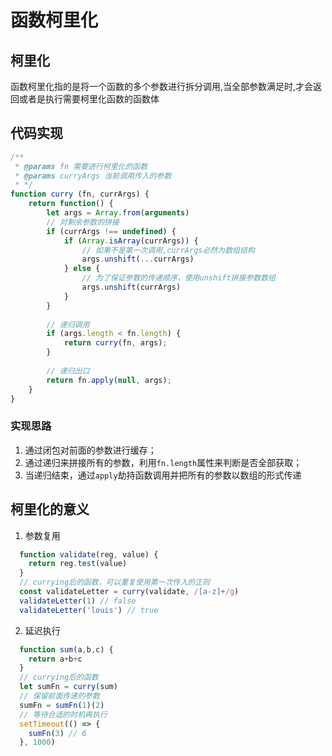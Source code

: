 # 函数柯里化

## 柯里化
函数柯里化指的是将一个函数的多个参数进行拆分调用,当全部参数满足时,才会返回或者是执行需要柯里化函数的函数体

## 代码实现
```javascript
/**
 * @params fn 需要进行柯里化的函数
 * @params curryArgs 当前调用传入的参数
 * */
function curry (fn, currArgs) {
    return function() {
        let args = Array.from(arguments)
        // 对剩余参数的拼接
        if (currArgs !== undefined) {
            if (Array.isArray(currArgs)) {
                // 如果不是第一次调用,currArgs必然为数组结构
                args.unshift(...currArgs)
            } else {
                // 为了保证参数的传递顺序，使用unshift拼接参数数组
                args.unshift(currArgs)
            }
        }
       
        // 递归调用
        if (args.length < fn.length) {
            return curry(fn, args);
        }
        
        // 递归出口
        return fn.apply(null, args);
    }
}
```

### 实现思路
1. 通过闭包对前面的参数进行缓存；
2. 通过递归来拼接所有的参数，利用`fn.length`属性来判断是否全部获取；
3. 当递归结束，通过`apply`劫持函数调用并把所有的参数以数组的形式传递

## 柯里化的意义
1. 参数复用
```javascript
  function validate(reg, value) {
    return reg.test(value)
  }
  // currying后的函数，可以重复使用第一次传入的正则
  const validateLetter = curry(validate, /[a-z]+/g)
  validateLetter(1) // false
  validateLetter('louis') // true
```

2. 延迟执行
```js
  function sum(a,b,c) {
    return a+b+c
  }
  // currying后的函数
  let sumFn = curry(sum)
  // 保留前面传递的参数
  sumFn = sumFn(1)(2)
  // 等待合适的时机再执行
  setTimeout(() => {
    sumFn(3) // 6
  }, 1000)
```